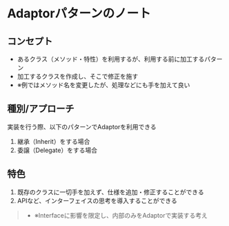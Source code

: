 # Adaptorパターンのノート

## コンセプト
- あるクラス（メソッド・特性）を利用するが、利用する前に加工するパターン
- 加工するクラスを作成し、そこで修正を施す　
- ※例ではメソッド名を変更したが、処理などにも手を加えて良い

## 種別/アプローチ
実装を行う際、以下のパターンでAdaptorを利用できる
1. 継承（Inherit）をする場合
2. 委譲（Delegate）をする場合

## 特色
1. 既存のクラスに一切手を加えず、仕様を追加・修正することができる
2. APIなど、インターフェイスの思考を導入することができる

> - ※Interfaceに影響を限定し、内部のみをAdaptorで実装する考え